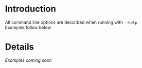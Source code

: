 # Introduction #

All command line options are described when running with `--help`
<br />
Examples follow below


# Details #

_Examples coming soon_